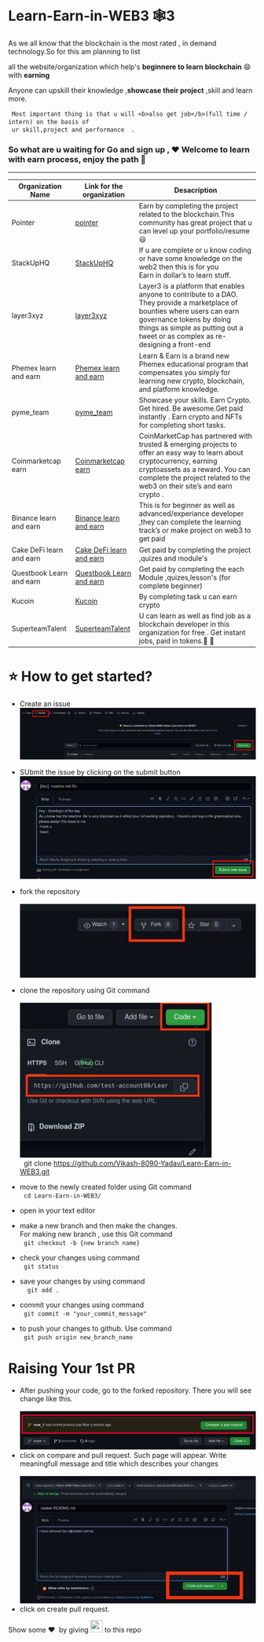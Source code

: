 # Learn-Earn-in-WEB3 🕸️3


As we all know that the blockchain is the most rated , in demand technology.So for this am planning to list

all the website/organization which help's <b>beginnere to learn blockchain</b> 😄 with <b>earning</b> 

Anyone can  upskill their  knowledge ,<b>showcase their project</b> ,skill and learn more.
```
 Most important thing is that u will <b>also get job</b>(full time / intern) on the basis of 
 ur skill,project and performance  .
```
<h3>So what are u waiting for Go and sign up , ♥️ Welcome to learn with earn  process, enjoy the path 🤟</h3>

<hr>

| Organization Name | Link for the organization | Desacription |
|---|---|---|
|Pointer|[pointer](https://www.pointer.gg/)|Earn by completing the project related to the blockchain.This community has great project that u can level up your portfolio/resume 😃|
|StackUpHQ|[StackUpHQ](https://app.stackup.dev/)|If u are complete or u know coding or have some knowledge on the web2 then this is for you<br>Earn in dollar’s to learn stuff.|
|layer3xyz|[ layer3xyz](https://beta.layer3.xyz/)|Layer3 is a platform that enables anyone to contribute to a DAO. They provide a marketplace of bounties where users can earn governance tokens by doing things as simple as putting out a tweet or as complex as re-designing a front-end|
|Phemex learn and earn|[Phemex learn and earn](https://phemex.com/learn-crypto)|Learn & Earn is a brand new Phemex educational program that compensates you simply for learning new crypto, blockchain, and platform knowledge.|
|pyme_team|[pyme_team](https://pyme.team/)|Showcase your skills. Earn Crypto. Get hired. Be awesome.Get paid instantly . Earn crypto and NFTs for completing short tasks.|
|Coinmarketcap earn|[Coinmarketcap earn](https://coinmarketcap.com/earn/)|CoinMarketCap has partnered with trusted & emerging projects to offer an easy way to learn about cryptocurrency, earning cryptoassets as a reward.  You can complete the project related to the web3 on their site’s and earn crypto .|
|Binance learn and earn|[Binance learn and earn](https://www.binance.com/en/support/announcement/5aee07d467314086ab204ed92ee1bbaa)|This is for beginner as well as advanced/experiance developer ,they can complete the learning track’s or make project on web3 to get paid|
|Cake DeFi learn and earn|[Cake DeFi learn and earn](https://app.cakedefi.com/learn)| Get paid by completing the project ,quizes and module's|
|Questbook Learn and earn|[Questbook Learn and earn](https://openquest.xyz/)|Get paid by completing the each Module ,quizes,lesson's (for complete beginner)|
|Kucoin|[Kucoin](https://www.kucoin.com/land/task-center)|By completing task u can earn crypto |
|SuperteamTalent|[SuperteamTalent](https://superteam.fun/)|U can learn as well as find job as a blockchain developer in this organization for free . Get instant jobs, paid in tokens.🙂 💙|

<h1> ⭐ How to get started?</h1>

- Create an issue 
   <br /> <img src = "Images/newissue.jpg" /><br />
 
- SUbmit the issue by clicking on the submit button
  <br /> <img src = "Images/submit.jpg" /> <br />
  

- fork the repository <br />
  <br /><img src = "Images/fork.jpeg" /> <br />

- clone the repository using Git command <br />
  <br/> <img src="Images/clone.jpeg" /> <br/>
  &nbsp; git clone https://github.com/Vikash-8090-Yadav/Learn-Earn-in-WEB3.git
- move to the newly created folder using
  Git command <br />
  &nbsp; ```cd Learn-Earn-in-WEB3/```
- open in your text editor
- make a new branch and then make the changes.<br/> For making new branch , use this Git command
   <br/> &nbsp; ```git checkout -b {new branch name}```
- check your changes using command
<br/> &nbsp; ```git status```
- save your changes by using command <br/>
&nbsp; ``` git add .```
- commit your changes using command <br/>
 &nbsp; ```git commit -m "your_commit_message"```
- to push your changes to github. Use command
<br/> &nbsp; ```git push origin new_branch_name``` 

# Raising Your 1st PR <br/>

- After pushing your code, go to the forked repository. There you will see change like this. <br />
 <br><img src="Images/pr.jpg"/>
- click on compare and pull request. Such page will appear. Write meaningfull message and title which describes your changes<br/>
<br/> <img src="Images/submit_pr.jpg"/>
- click on create pull request. <br/>

Show some ❤️&nbsp; by giving <img src="https://imgur.com/o7ncZFp.jpg" height=25px width=25px> to this repo 
  
